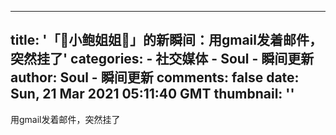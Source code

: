 
---
title: '「🎈小鲍姐姐🎈」的新瞬间：用gmail发着邮件，突然挂了'
categories: 
    - 社交媒体
    - Soul - 瞬间更新
author: Soul - 瞬间更新
comments: false
date: Sun, 21 Mar 2021 05:11:40 GMT
thumbnail: ''
---

<div>   
用gmail发着邮件，突然挂了  
</div>
            